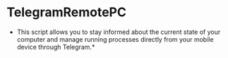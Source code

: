 # TelegramRemotePC
* This script allows you to stay informed about the current state of your computer and manage running processes directly from your mobile device through Telegram.*
